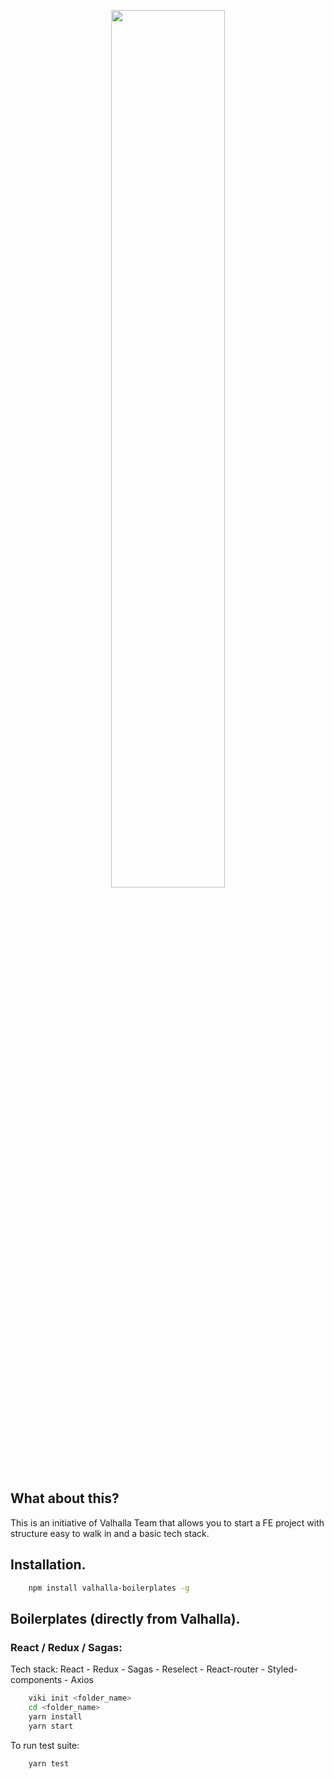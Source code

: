 <p align="center">
  <img src="https://i.imgur.com/AuyAhuS.png" width="60%">
</p>

## What about this?
This is an initiative of Valhalla Team that allows you to start a FE project with structure easy to walk in and a basic tech stack.

## Installation.

```bash
    npm install valhalla-boilerplates -g
```

## Boilerplates (directly from Valhalla).

### React / Redux / Sagas:

Tech stack: React - Redux - Sagas - Reselect - React-router - Styled-components - Axios

```bash
    viki init <folder_name>
    cd <folder_name>
    yarn install
    yarn start
```

To run test suite:

```bash
    yarn test
```
